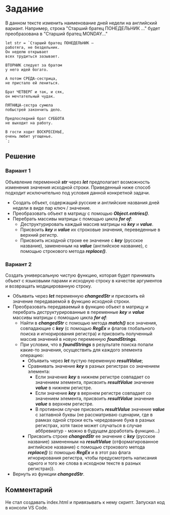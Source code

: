 # Задание

В данном тексте изменить наименование дней недели на английский вариант. Например, строка "Старший братец ПОНЕДЕЛЬНИК ..." будет преобразована в "Старший братец MONDAY..."

```
let str = `Старший братец ПОНЕДЕЛЬНИК –
работяга, не бездельник.
Он неделю открывает
всех трудиться зазывает.

ВТОРНИК следует за братом
у него идей богато.

А потом СРЕДА-сестрица,
не пристало ей лениться.

Брат ЧЕТВЕРГ и так, и сяк,
он мечтательный чудак.

ПЯТНИЦА-сестра сумела
побыстрей закончить дело.

Предпоследний брат СУББОТА
не выходит на работу.

В гости ходит ВОСКРЕСЕНЬЕ,
очень любит угощенье.
`;
```

## Решение

### Вариант 1

Объявление переменной **_str_** через **_let_** предполагает возможность изменения значения исходной строки. Приведенный ниже способ подходит исключительно под условия данной конкретной задачи.

- Создать объект, содержащий русские и английские названия дней недели в виде пар ключ / значение.
- Преобразовать объект в матрицу с помощью **_Object.entries()_**.
- Перебрать массивы матрицы с помощью цикла **_for of_**:
  - Деструктурировать каждый массив матрицы на **_key_** и **_value_**.
  - Присвоить **_key_** и **_value_** их строковые значения, переведенные в верхний регистр.
  - Присвоить исходной строке ее значение с **_key_** (русское название), замененным на **_value_** (английское название), с помощью строкового метода **_replace()_**.

### Вариант 2

Создать универсальную чистую функцию, которая будет принимать объект с языковыми парами и исходную строку в качестве аргументов и возвращать модицированную строку.

- Объявить через **_let_** переменную **_changedStr_** и присвоить ей значение передаваемой в функцию исходной строки.
- Преобразовать передаваемый в функцию объект в матрицу и перебрать деструктурированные в переменные **_key_** и **_value_** массивы матрицы с помощью цикла **_for of_**:
  - Найти в **_changedStr_** с помощью метода **_match()_** все значения, совпадающие с **_key_** (с помощью **_RegEx_** и флагов глобального поиска и игнорирования регистра) и присвоить полученный массив значений в новую переменную **_foundStrings_**.
  - При условии, что в **_foundStrings_** в результате поиска попали какие-то значения, осуществить для каждого элемента операцию:
    - Объявить через **_let_** пустую переменную **_resultValue_**;
    - Сравнивать значение **_key_** в разных регистрах со значением элемента:
      - Если значение **_key_** в нижнем регистре совпадает со значением элемента, присвоить **_resultValue_** значение **_value_** в нижнем регистре.
      - Если значение **_key_** в верхнем регистре совпадает со значением элемента, присвоить **_resultValue_** значение **_value_** в верхнем регистре.
      - В противном случае присвоить **_resultValue_** значение **_value_** с заглавной буквы (не рассматриваю сценарии, где в рамках одной строки есть чередование букв в разных регистрах, хотя такое может случаться в случае аббревиатур - можно в будущем доработать функцию...)
    - Присвоить строке **_changedStr_** ее значение с **_key_** (русское название) замененным на **_resultValue_** (отформатированное английское название) с помощью строкового метода **_replace()_** (с помощью **_RegEx_** и в этот раз флага игнорирования регистра, чтобы предусмотреть написания одного и того же слова в исходном тексте в разных регистрах)).
- Вернуть из функции **_changedStr_**.

## Комментарий

Не стал создавать index.html и привязывать к нему скрипт. Запускал код в консоли VS Code.
